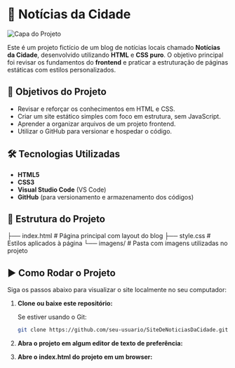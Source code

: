 # 📰 Notícias da Cidade

![Capa do Projeto](src/assets/imagens/imgFundo.jpeg)

Este é um projeto fictício de um blog de notícias locais chamado **Notícias da Cidade**, desenvolvido utilizando **HTML** e **CSS puro**. O objetivo principal foi revisar os fundamentos do **frontend** e praticar a estruturação de páginas estáticas com estilos personalizados.

## 🎯 Objetivos do Projeto

- Revisar e reforçar os conhecimentos em HTML e CSS.
- Criar um site estático simples com foco em estrutura, sem JavaScript.
- Aprender a organizar arquivos de um projeto frontend.
- Utilizar o GitHub para versionar e hospedar o código.

## 🛠️ Tecnologias Utilizadas

- **HTML5**
- **CSS3**
- **Visual Studio Code** (VS Code)
- **GitHub** (para versionamento e armazenamento dos códigos)

## 📁 Estrutura do Projeto

├── index.html # Página principal com layout do blog
├── style.css # Estilos aplicados à página
└── imagens/ # Pasta com imagens utilizadas no projeto


## ▶️ Como Rodar o Projeto

Siga os passos abaixo para visualizar o site localmente no seu computador:

1. **Clone ou baixe este repositório:**

   Se estiver usando o Git:
   ```bash
   git clone https://github.com/seu-usuario/SiteDeNoticiasDaCidade.git

2. **Abra o projeto em algum editor de texto de preferência:**

3. **Abre o index.html do projeto em um browser:**
